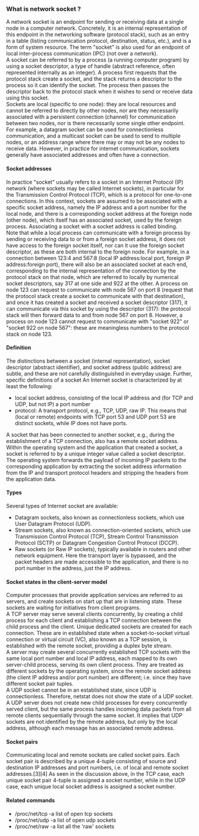 ### What is network socket ?
A network socket is an endpoint for sending or receiving data at a single node in a computer network. Concretely, it is an internal representation of this endpoint in the networking software (protocol stack), such as an entry in a table (listing communication protocol, destination, status, etc.), and is a form of system resource. The term "socket" is also used for an endpoint of local inter-process communication (IPC) (not over a network).</br>
A socket can be referred to by a process (a running computer program) by using a socket descriptor, a type of handle (abstract reference, often represented internally as an integer). A process first requests that the protocol stack create a socket, and the stack returns a descriptor to the process so it can identify the socket. The process then passes the descriptor back to the protocol stack when it wishes to send or receive data using this socket.</br>
Sockets are local (specific to one node): they are local resources and cannot be referred to directly by other nodes, nor are they necessarily associated with a persistent connection (channel) for communication between two nodes, nor is there necessarily some single other endpoint. For example, a datagram socket can be used for connectionless communication, and a multicast socket can be used to send to multiple nodes, or an address range where there may or may not be any nodes to receive data. However, in practice for internet communication, sockets generally have associated addresses and often have a connection.</br>

#### Socket addresses
In practice "socket" usually refers to a socket in an Internet Protocol (IP) network (where sockets may be called Internet sockets), in particular for the Transmission Control Protocol (TCP), which is a protocol for one-to-one connections. In this context, sockets are assumed to be associated with a specific socket address, namely the IP address and a port number for the local node, and there is a corresponding socket address at the foreign node (other node), which itself has an associated socket, used by the foreign process. Associating a socket with a socket address is called binding.</br>
Note that while a local process can communicate with a foreign process by sending or receiving data to or from a foreign socket address, it does not have access to the foreign socket itself, nor can it use the foreign socket descriptor, as these are both internal to the foreign node. For example, in a connection between 123:4 and 567:8 (local IP address:local port, foreign IP address:foreign port), there will also be an associated socket at each end, corresponding to the internal representation of the connection by the protocol stack on that node, which are referred to locally by numerical socket descriptors, say 317 at one side and 922 at the other. A process on node 123 can request to communicate with node 567 on port 8 (request that the protocol stack create a socket to communicate with that destination), and once it has created a socket and received a socket descriptor (317), it can communicate via this socket by using the descriptor (317): the protocol stack will then forward data to and from node 567 on port 8. However, a process on node 123 cannot request to communicate with "socket 922" or "socket 922 on node 567": these are meaningless numbers to the protocol stack on node 123.</br>

#### Definition
The distinctions between a socket (internal representation), socket descriptor (abstract identifier), and socket address (public address) are subtle, and these are not carefully distinguished in everyday usage. Further, specific definitions of a socket
An Internet socket is characterized by at least the following:
* local socket address, consisting of the local IP address and (for TCP and UDP, but not IP) a port number
* protocol: A transport protocol, e.g., TCP, UDP, raw IP. This means that (local or remote) endpoints with TCP port 53 and UDP port 53 are distinct sockets, while IP does not have ports.</br>

A socket that has been connected to another socket, e.g., during the establishment of a TCP connection, also has a remote socket address.
Within the operating system and the application that created a socket, a socket is referred to by a unique integer value called a socket descriptor. The operating system forwards the payload of incoming IP packets to the corresponding application by extracting the socket address information from the IP and transport protocol headers and stripping the headers from the application data.

#### Types
Several types of Internet socket are available:
* Datagram sockets, also known as connectionless sockets, which use User Datagram Protocol (UDP).
* Stream sockets, also known as connection-oriented sockets, which use Transmission Control Protocol (TCP), Stream Control Transmission Protocol (SCTP) or Datagram Congestion Control Protocol (DCCP).
* Raw sockets (or Raw IP sockets), typically available in routers and other network equipment. Here the transport layer is bypassed, and the packet headers are made accessible to the application, and there is no port number in the address, just the IP address.

#### Socket states in the client-server model
Computer processes that provide application services are referred to as servers, and create sockets on start up that are in listening state. These sockets are waiting for initiatives from client programs.</br>
A TCP server may serve several clients concurrently, by creating a child process for each client and establishing a TCP connection between the child process and the client. Unique dedicated sockets are created for each connection. These are in established state when a socket-to-socket virtual connection or virtual circuit (VC), also known as a TCP session, is established with the remote socket, providing a duplex byte stream.</br>
A server may create several concurrently established TCP sockets with the same local port number and local IP address, each mapped to its own server-child process, serving its own client process. They are treated as different sockets by the operating system, since the remote socket address (the client IP address and/or port number) are different; i.e. since they have different socket pair tuples.</br>
A UDP socket cannot be in an established state, since UDP is connectionless. Therefore, netstat does not show the state of a UDP socket. A UDP server does not create new child processes for every concurrently served client, but the same process handles incoming data packets from all remote clients sequentially through the same socket. It implies that UDP sockets are not identified by the remote address, but only by the local address, although each message has an associated remote address.</br>
#### Socket pairs
Communicating local and remote sockets are called socket pairs. Each socket pair is described by a unique 4-tuple consisting of source and destination IP addresses and port numbers, i.e. of local and remote socket addresses.[3][4] As seen in the discussion above, in the TCP case, each unique socket pair 4-tuple is assigned a socket number, while in the UDP case, each unique local socket address is assigned a socket number.

#### Related commands
* /proc/net/tcp -a list of open tcp sockets
* /proc/net/udp -a list of open udp sockets
* /proc/net/raw -a list all the 'raw' sockets
